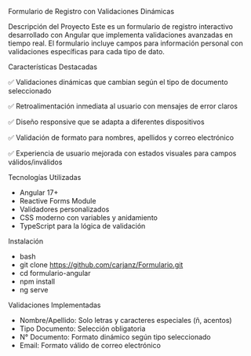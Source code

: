 Formulario de Registro con Validaciones Dinámicas

Descripción del Proyecto
Este es un formulario de registro interactivo desarrollado con Angular que implementa validaciones avanzadas en tiempo real. El formulario incluye campos para información personal con validaciones específicas para cada tipo de dato.

Características Destacadas

✅ Validaciones dinámicas que cambian según el tipo de documento seleccionado

✅ Retroalimentación inmediata al usuario con mensajes de error claros

✅ Diseño responsive que se adapta a diferentes dispositivos

✅ Validación de formato para nombres, apellidos y correo electrónico

✅ Experiencia de usuario mejorada con estados visuales para campos válidos/inválidos

Tecnologías Utilizadas
- Angular 17+
- Reactive Forms Module
- Validadores personalizados
- CSS moderno con variables y anidamiento
- TypeScript para la lógica de validación

Instalación
- bash
- git clone https://github.com/carjanz/Formulario.git
- cd formulario-angular
- npm install
- ng serve

Validaciones Implementadas
- Nombre/Apellido:	Solo letras y caracteres especiales (ñ, acentos)
- Tipo Documento:	Selección obligatoria
- N° Documento:	Formato dinámico según tipo seleccionado
- Email:	Formato válido de correo electrónico

